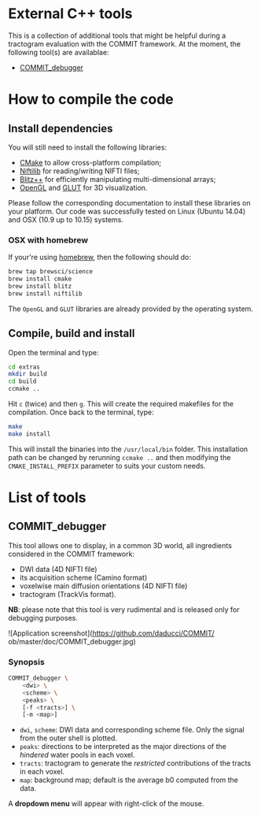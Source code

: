 # External C++ tools

This is a collection of additional tools that might be helpful during a tractogram evaluation with the COMMIT framework. At the moment, the following tool(s) are availablae:

- [COMMIT_debugger](#commit_debugger)

# How to compile the code

## Install dependencies

You will still need to install the following libraries:

- [CMake](http://www.cmake.org/) to allow cross-platform compilation;
- [Niftilib](https://sourceforge.net/projects/niftilib/) for reading/writing NIFTI files;
- [Blitz++](http://sourceforge.net/projects/blitz/) for efficiently manipulating multi-dimensional arrays;
- [OpenGL](https://www.opengl.org/) and [GLUT](https://www.opengl.org/resources/libraries/glut/) for 3D visualization.

Please follow the corresponding documentation to install these libraries on your platform. Our code was successfully tested on Linux (Ubuntu 14.04) and OSX (10.9 up to 10.15) systems.

### OSX with homebrew

If your're using [homebrew](https://brew.sh), then the following should do:

```bash
brew tap brewsci/science
brew install cmake
brew install blitz
brew install niftilib
```

The `OpenGL` and `GLUT` libraries are already provided by the operating system.

##  Compile, build and install

Open the terminal and type:

```bash
cd extras
mkdir build
cd build
ccmake ..
```

Hit `c` (twice) and then `g`. This will create the required makefiles for the compilation.
Once back to the terminal, type:

```bash
make
make install
```

This will install the binaries into the `/usr/local/bin` folder. This installation path can be changed by rerunning `ccmake ..` and then modifying the `CMAKE_INSTALL_PREFIX` parameter to suits your custom needs.


#  List of tools

## COMMIT_debugger

This tool allows one to display, in a common 3D world, all ingredients considered in the COMMIT framework:

- DWI data (4D NIFTI file)
- its acquisition scheme (Camino format)
- voxelwise main diffusion orientations (4D NIFTI file)
- tractogram (TrackVis format).

**NB**: please note that this tool is very rudimental and is released only for debugging purposes.

![Application screenshot](https://github.com/daducci/COMMIT/
ob/master/doc/COMMIT_debugger.jpg)

### Synopsis

```bash
COMMIT_debugger \
    <dwi> \
    <scheme> \
    <peaks> \
    [-f <tracts>] \
    [-m <map>]
```

- `dwi`, `scheme`: DWI data and corresponding scheme file. Only the signal from the outer shell is plotted.
- `peaks`: directions to be interpreted as the major directions of the *hindered* water pools in each voxel.
- `tracts`: tractogram to generate the *restricted* contributions of the tracts in each voxel.
- `map`: background map; default is the average b0 computed from the data.

A **dropdown menu** will appear with right-click of the mouse.
